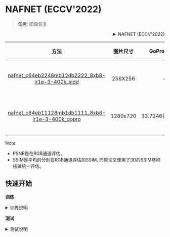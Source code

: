 # NAFNET (ECCV'2022)

> **任务**: 图像恢复

<!-- [ALGORITHM] -->

<details>
<summary align="right">NAFNET (ECCV'2022)</summary>

```bibtex
@article{chen2022simple,
  title={Simple Baselines for Image Restoration},
  author={Chen, Liangyu and Chu, Xiaojie and Zhang, Xiangyu and Sun, Jian},
  journal={arXiv preprint arXiv:2204.04676},
  year={2022}
}
```

</details>

|                              方法                              | 图片尺寸 |    GoPro PSNR    |   GoPro SSIM   |    SIDD PSNR     |   SIDD SSIM    | GPU 信息 |                              下载                              |
| :------------------------------------------------------------: | :------: | :--------------: | :------------: | :--------------: | :------------: | :------: | :------------------------------------------------------------: |
| [nafnet_c64eb2248mb12db2222_8xb8-lr1e-3-400k_sidd](/configs/nafnet/nafnet_c64eb2248mb12db2222_8xb8-lr1e-3-400k_sidd.py) | 256X256  |        -         |       -        | 40.3045(40.3045) | 0.9253(0.9614) | 1 (A100) | [model](https://download.openmmlab.com/mmediting/nafnet/NAFNet-SIDD-midc64.pth) \| log(即将到来) |
| [nafnet_c64eb11128mb1db1111_8xb8-lr1e-3-400k_gopro](/configs/nafnet/nafnet_c64eb11128mb1db1111_8xb8-lr1e-3-400k_gopro.py) | 1280x720 | 33.7246(33.7103) | 0.9479(0.9668) |        -         |       -        | 1 (A100) | [model](https://download.openmmlab.com/mmediting/nafnet/NAFNet-GoPro-midc64.pth) \| log(即将到来) |

Note:

- PSNR是在RGB通道评估。
- SSIM是平均的分别在RGB通道评估的SSIM, 而原论文使用了3D的SSIM卷积核做统一评估。

## 快速开始

**训练**

<details>
<summary>训练说明</summary>

您可以使用以下命令来训练模型。

```shell
# CPU上训练
CUDA_VISIBLE_DEVICES=-1 python tools/train.py configs/nafnet/nafnet_c64eb2248mb12db2222_8xb8-lr1e-3-400k_sidd.py

# 单个GPU上训练
python tools/train.py configs/nafnet/nafnet_c64eb2248mb12db2222_8xb8-lr1e-3-400k_sidd.py

# 多个GPU上训练
./tools/dist_train.sh configs/nafnet/nafnet_c64eb2248mb12db2222_8xb8-lr1e-3-400k_sidd.py 8
```

更多细节可以参考 [train_test.md](/docs/zh_cn/user_guides/train_test.md) 中的 **Train a model** 部分。

</details>

**测试**

<details>
<summary>测试说明</summary>

您可以使用以下命令来测试模型。

```shell
# CPU上测试
CUDA_VISIBLE_DEVICES=-1 python tools/test.py configs/nafnet/nafnet_c64eb2248mb12db2222_8xb8-lr1e-3-400k_sidd.py /path/to/checkpoint

# 单个GPU上测试
python tools/test.py configs/nafnet/nafnet_c64eb2248mb12db2222_8xb8-lr1e-3-400k_sidd.py /path/to/checkpoint

# 多个GPU上测试
./tools/dist_test.sh configs/nafnet/nafnet_c64eb2248mb12db2222_8xb8-lr1e-3-400k_sidd.py /path/to/checkpoint 8
```

预训练模型未来将会上传，敬请等待。
更多细节可以参考 [train_test.md](/docs/zh_cn/user_guides/train_test.md) 中的 **Test a pre-trained model** 部分。

</details>
